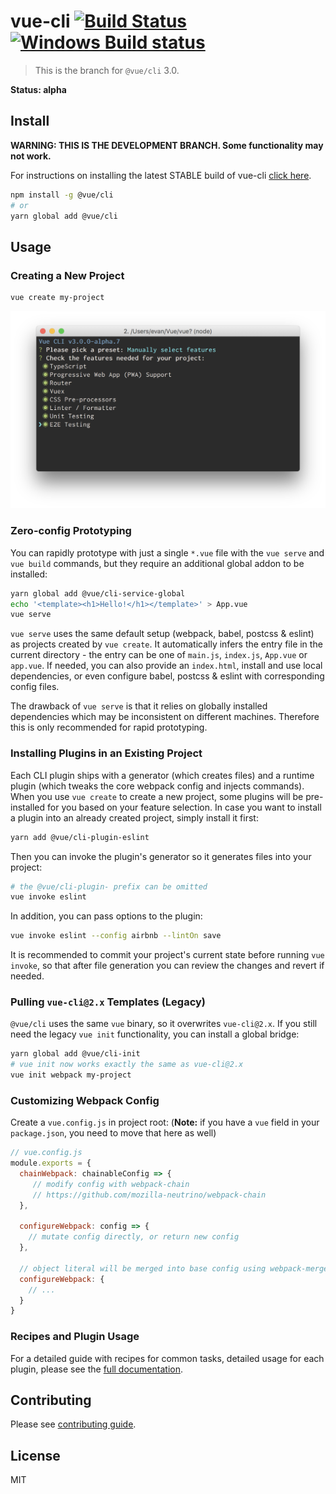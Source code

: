 # vue-cli [![Build Status](https://circleci.com/gh/vuejs/vue-cli/tree/dev.svg?style=shield)](https://circleci.com/gh/vuejs/vue-cli/tree/dev) [![Windows Build status](https://ci.appveyor.com/api/projects/status/487fqt71e4kf46iv/branch/dev?svg=true)](https://ci.appveyor.com/project/yyx990803/vue-cli-6b0a6/branch/dev)

> This is the branch for `@vue/cli` 3.0.

**Status: alpha**

## Install

**WARNING: THIS IS THE DEVELOPMENT BRANCH. Some functionality may not work.**

For instructions on installing the latest STABLE build of vue-cli [click here](https://github.com/vuejs/vue-cli/tree/master).

``` sh
npm install -g @vue/cli
# or
yarn global add @vue/cli
```

## Usage

### Creating a New Project

``` sh
vue create my-project
```

<p align="center">
  <img width="682px" src="https://raw.githubusercontent.com/vuejs/vue-cli/dev/docs/screenshot.png">
</p>

### Zero-config Prototyping

You can rapidly prototype with just a single `*.vue` file with the `vue serve` and `vue build` commands, but they require an additional global addon to be installed:

``` sh
yarn global add @vue/cli-service-global
echo '<template><h1>Hello!</h1></template>' > App.vue
vue serve
```

`vue serve` uses the same default setup (webpack, babel, postcss & eslint) as projects created by `vue create`. It automatically infers the entry file in the current directory - the entry can be one of `main.js`, `index.js`, `App.vue` or `app.vue`. If needed, you can also provide an `index.html`, install and use local dependencies, or even configure babel, postcss & eslint with corresponding config files.

The drawback of `vue serve` is that it relies on globally installed dependencies which may be inconsistent on different machines. Therefore this is only recommended for rapid prototyping.

### Installing Plugins in an Existing Project

Each CLI plugin ships with a generator (which creates files) and a runtime plugin (which tweaks the core webpack config and injects commands). When you use `vue create` to create a new project, some plugins will be pre-installed for you based on your feature selection. In case you want to install a plugin into an already created project, simply install it first:

``` sh
yarn add @vue/cli-plugin-eslint
```

Then you can invoke the plugin's generator so it generates files into your project:

``` sh
# the @vue/cli-plugin- prefix can be omitted
vue invoke eslint
```

In addition, you can pass options to the plugin:

``` sh
vue invoke eslint --config airbnb --lintOn save
```

It is recommended to commit your project's current state before running `vue invoke`, so that after file generation you can review the changes and revert if needed.

### Pulling `vue-cli@2.x` Templates (Legacy)

`@vue/cli` uses the same `vue` binary, so it overwrites `vue-cli@2.x`. If you still need the legacy `vue init` functionality, you can install a global bridge:

``` sh
yarn global add @vue/cli-init
# vue init now works exactly the same as vue-cli@2.x
vue init webpack my-project
```

### Customizing Webpack Config

Create a `vue.config.js` in project root: (**Note:** if you have a `vue` field in your `package.json`, you need to move that here as well)

``` js
// vue.config.js
module.exports = {
  chainWebpack: chainableConfig => {
     // modify config with webpack-chain
     // https://github.com/mozilla-neutrino/webpack-chain
  },

  configureWebpack: config => {
    // mutate config directly, or return new config
  },

  // object literal will be merged into base config using webpack-merge
  configureWebpack: {
    // ...
  }
}
```

### Recipes and Plugin Usage

For a detailed guide with recipes for common tasks, detailed usage for each plugin, please see the [full documentation](https://github.com/vuejs/vue-cli/blob/dev/docs/README.md).

## Contributing

Please see [contributing guide](https://github.com/vuejs/vue-cli/blob/dev/.github/CONTRIBUTING.md).

## License

MIT
